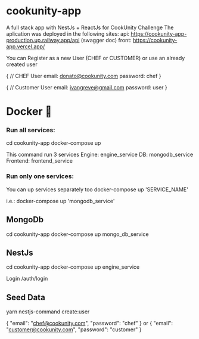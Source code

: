 # cookunity-app

A full stack app with NestJs + ReactJs for CookUnity Challenge
The aplication was deployed in the following sites:
api: https://cookunity-app-production.up.railway.app/api (swagger doc)
front: https://cookunity-app.vercel.app/

You can Register as a new User (CHEF or CUSTOMER) or use an already created user

{
// CHEF User
email: donato@cookunity.com
password: chef
}

{
// Customer User
email: ivangreve@gmail.com
password: user
}

# Docker 🐋

### Run all services:

cd cookunity-app
docker-compose up

This command run 3 services
Engine: engine_service
DB: mongodb_service
Frontend: frontend_service

### Run only one services:

You can up services separately too
docker-compose up 'SERVICE_NAME'

i.e.: docker-compose up 'mongodb_service'

## MongoDb

cd cookunity-app
docker-compose up mongo_db_service

## NestJs

cd cookunity-app
docker-compose up engine_service

Login
/auth/login

## Seed Data

yarn nestjs-command create:user

{
"email": "chef@cookunity.com",
"password": "chef"
}
or
{
"email": "customer@cookunity.com",
"password": "customer"
}

